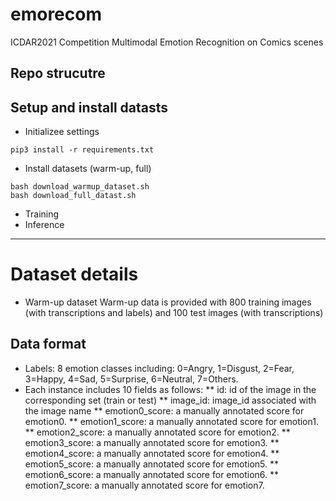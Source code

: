 # emorecom
ICDAR2021 Competition Multimodal Emotion Recognition on Comics scenes

## Repo strucutre

## Setup and install datasts
* Initializee settings
```
pip3 install -r requirements.txt
```
* Install datasets (warm-up, full)
```
bash download_warmup_dataset.sh
bash download_full_datast.sh
```
* Training
* Inference

---
# Dataset details
* Warm-up dataset
Warm-up data is provided with 800 training images (with transcriptions and labels) and 100 test images (with transcriptions)

## Data format
* Labels: 8 emotion classes including: 0=Angry, 1=Disgust, 2=Fear, 3=Happy, 4=Sad, 5=Surprise, 6=Neutral, 7=Others.
* Each instance includes 10 fields as follows:
** id: id of the image in the corresponding set (train or test)
** image_id: image_id associated with the image name
** emotion0_score: a manually annotated score for emotion0.
** emotion1_score: a manually annotated score for emotion1.
** emotion2_score: a manually annotated score for emotion2.
** emotion3_score: a manually annotated score for emotion3.
** emotion4_score: a manually annotated score for emotion4.
** emotion5_score: a manually annotated score for emotion5.
** emotion6_score: a manually annotated score for emotion6.
** emotion7_score: a manually annotated score for emotion7. 
